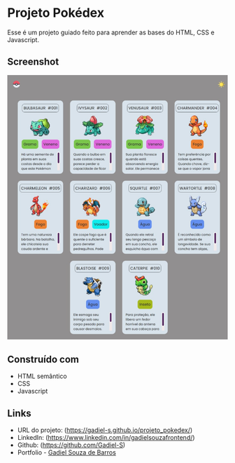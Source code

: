 # Projeto Pokédex

Esse é um projeto guiado feito para aprender as bases do HTML, CSS e Javascript.

## Screenshot

![](./src/images/capa_projeto_pokedex.jpeg)

## Construído com

- HTML semântico
- CSS
- Javascript

## Links

- URL do projeto: (https://gadiel-s.github.io/projeto_pokedex/)
- LinkedIn: (https://www.linkedin.com/in/gadielsouzafrontend/)
- Github: (https://github.com/Gadiel-S)
- Portfolio - [Gadiel Souza de Barros](https://gadiel-s.github.io/meu-portfolio/)
